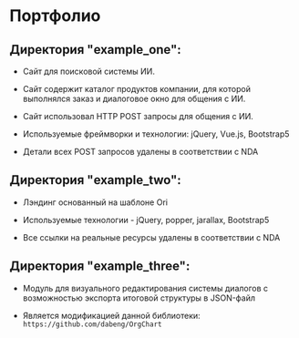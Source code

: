 # Портфолио

## Директория "example_one":

* Сайт для поисковой системы ИИ. 

* Сайт содержит каталог продуктов компании, для которой выполнялся заказ и диалоговое окно для общения с ИИ.

* Сайт использовал HTTP POST запросы для общения с ИИ.

* Используемые фреймворки и технологии: jQuery, Vue.js, Bootstrap5

* Детали всех POST запросов удалены в соответствии с NDA

## Директория "example_two":

* Лэндинг основанный на шаблоне Ori

* Используемые технологии - jQuery, popper, jarallax, Bootstrap5

* Все ссылки на реальные ресурсы удалены в соответствии с NDA

## Директория "example_three":

* Модуль для визуального редактирования системы диалогов с возможностью экспорта итоговой структуры в JSON-файл

* Является модификацией данной библиотеки: `https://github.com/dabeng/OrgChart`
